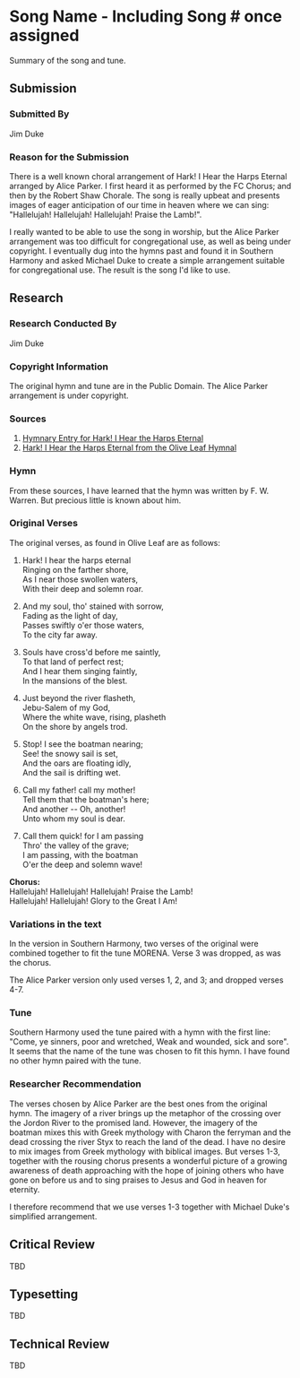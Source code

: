 # Song Name - Including Song # once assigned
Summary of the song and tune.

## Submission

### Submitted By

Jim Duke

### Reason for the Submission

There is a well known choral arrangement of Hark! I Hear the Harps Eternal arranged by Alice Parker.  I first heard it as performed by the FC Chorus; and then by the Robert Shaw Chorale.  The song is really upbeat and presents images of eager anticipation of our time in heaven where we can sing: "Hallelujah! Hallelujah! Hallelujah! Praise the Lamb!".

I really wanted to be able to use the song in worship, but the Alice Parker arrangement was too difficult for congregational use, as well as being under copyright.  I eventually dug into the hymns past and found it in Southern Harmony and asked Michael Duke to create a simple arrangement suitable for congregational use.  The result is the song I'd like to use.

## Research

### Research Conducted By

Jim Duke

### Copyright Information

The original hymn and tune are in the Public Domain.  The Alice Parker arrangement is under copyright.

### Sources

1. [Hymnary Entry for Hark! I Hear the Harps Eternal](http://www.hymnary.org/text/hark_i_hear_the_harps_eternal)
2. [Hark! I Hear the Harps Eternal from the Olive Leaf Hymnal](Sources/Invitation%20(Hark%20I%20Hear%20the%20Harps%20Eternal).pdf)

### Hymn

From these sources, I have learned that the hymn was written by F. W. Warren.  But precious little is known about him.

### Original Verses

The original verses, as found in Olive Leaf are as follows:

1. Hark! I hear the harps eternal  
   Ringing on the farther shore,  
   As I near those swollen waters,  
   With their deep and solemn roar.

2. And my soul, tho' stained with sorrow,  
   Fading as the light of day,  
   Passes swiftly o'er those waters,  
   To the city far away.

3. Souls have cross'd before me saintly,  
   To that land of perfect rest;  
   And I hear them singing faintly,  
   In the mansions of the blest.

4. Just beyond the river flasheth,  
   Jebu-Salem of my God,  
   Where the white wave, rising, plasheth  
   On the shore by angels trod.  

5. Stop! I see the boatman nearing;  
   See! the snowy sail is set,  
   And the oars are floating idly,  
   And the sail is drifting wet.

6. Call my father! call my mother!  
   Tell them that the boatman's here;  
   And another -- Oh, another!  
   Unto whom my soul is dear.

7. Call them quick! for I am passing  
   Thro' the valley of the grave;  
   I am passing, with the boatman  
   O'er the deep and solemn wave!

**Chorus:**  
Hallelujah! Hallelujah! Hallelujah! Praise the Lamb!  
Hallelujah! Hallelujah! Glory to the Great I Am!

### Variations in the text

In the version in Southern Harmony, two verses of the original were combined together to fit the tune MORENA.  Verse 3 was dropped, as was the chorus.

The Alice Parker version only used verses 1, 2, and 3; and dropped verses 4-7.

### Tune

Southern Harmony used the tune paired with a hymn with the first line: "Come, ye sinners, poor and wretched, Weak and wounded, sick and sore".  It seems that the name of the tune was chosen to fit this hymn.  I have found no other hymn paired with the tune.

### Researcher Recommendation

The verses chosen by Alice Parker are the best ones from the original hymn.  The imagery of a river brings up the metaphor of the crossing over the Jordon River to the promised land.  However, the imagery of the boatman mixes this with Greek mythology with Charon the ferryman and the dead crossing the river Styx to reach the land of the dead.  I have no desire to mix images from Greek mythology with biblical images.  But verses 1-3, together with the rousing chorus presents a wonderful picture of a growing awareness of death approaching with the hope of joining others who have gone on before us and to sing praises to Jesus and God in heaven for eternity.

I therefore recommend that we use verses 1-3 together with Michael Duke's simplified arrangement.

## Critical Review

TBD

## Typesetting

TBD

## Technical Review

TBD